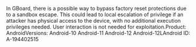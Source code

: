 In GBoard, there is a possible way to bypass factory reset protections due to a sandbox escape. This could lead to local escalation of privilege if an attacker has physical access to the device, with no additional execution privileges needed. User interaction is not needed for exploitation.Product: AndroidVersions: Android-10 Android-11 Android-12 Android-12LAndroid ID: A-194402515
